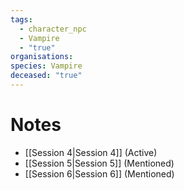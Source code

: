 ```yaml
---
tags:
  - character_npc
  - Vampire
  - "true"
organisations: 
species: Vampire
deceased: "true"
---
```



# Notes


- [[Session 4|Session 4]] (Active)
- [[Session 5|Session 5]] (Mentioned)
- [[Session 6|Session 6]] (Mentioned)
